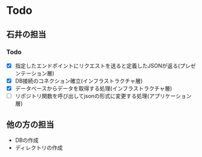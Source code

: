 # Todo

## 石井の担当
### Todo
- [x] 指定したエンドポイントにリクエストを送ると定義したJSONが返る(プレゼンテーション層)
- [x] DB接続のコネクション確立(インフラストラクチャ層)
- [x]  データベースからデータを取得する処理(インフラストラクチャ層)
- [ ]  リポジトリ関数を呼び出してjsonの形式に変更する処理(アプリケーション層)

## 他の方の担当
- DBの作成
- ディレクトリの作成
